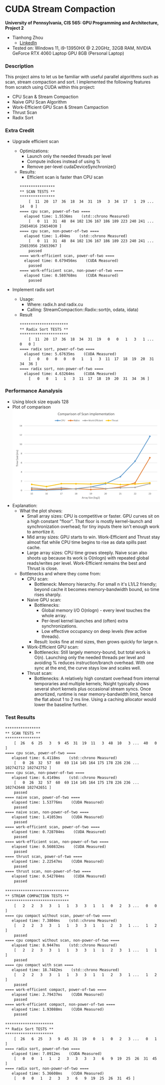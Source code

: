 CUDA Stream Compaction
======================

**University of Pennsylvania, CIS 565: GPU Programming and Architecture, Project 2**

* Tianhong Zhou
  * [LinkedIn](https://www.linkedin.com/in/tianhong-zhou-b559aa159/)
* Tested on: Windows 11, i9-13950HX @ 2.20GHz, 32GB RAM, NVIDIA GeForce RTX 4060 Laptop GPU 8GB (Personal Laptop)

### Description

This project aims to let us be familiar with useful parallel algorithms such as scan, stream compaction and sort. I implemented the following features from scratch using CUDA within this project:

- CPU Scan & Stream Compaction
- Naive GPU Scan Algorithm
- Work-Efficient GPU Scan & Stream Campaction
- Thrust Scan
- Radix Sort

### Extra Credit

- Upgrade efficient scan
  - Optimizations:
    - Launch only the needed threads per level
    - Compute indices instead of using %
    - Remove per-level cudaDeviceSynchronize()
  - Results:
    - Efficient scan is faster than CPU scan
    ```
    ****************
    ** SCAN TESTS **
    ****************
        [  11  20  17  36  18  34  31  19   3  34  17   1  29 ...  14   0 ]
    ==== cpu scan, power-of-two ====
      elapsed time: 1.5536ms    (std::chrono Measured)
        [   0  11  31  48  84 102 136 167 186 189 223 240 241 ... 25654016 25654030 ]
    ==== cpu scan, non-power-of-two ====
      elapsed time: 1.494ms    (std::chrono Measured)
        [   0  11  31  48  84 102 136 167 186 189 223 240 241 ... 25653956 25653967 ]
        passed
    ==== work-efficient scan, power-of-two ====
      elapsed time: 0.679456ms    (CUDA Measured)
        passed
    ==== work-efficient scan, non-power-of-two ====
      elapsed time: 0.580768ms    (CUDA Measured)
        passed
    ```

- Implement radix sort
  - Usage:
    - Where: radix.h and radix.cu
    - Calling: StreamCompaction::Radix::sort(n, odata, idata)
  - Result
    ```
    **********************
    ** Radix Sort TESTS **
    **********************
        [  11  20  17  36  18  34  31  19   0   0   1   3   1 ...   0   0 ]
    ==== radix sort, power-of-two ====
      elapsed time: 5.67635ms    (CUDA Measured)
        [   0   0   0   0   0   1   1   3  11  17  18  19  20  31  34  36 ]
    ==== radix sort, non-power-of-two ====
      elapsed time: 4.63264ms    (CUDA Measured)
        [   0   0   1   1   3  11  17  18  19  20  31  34  36 ]
    ```

### Performance Aanalysis
- Using block size equals 128
- Plot of comparison
![](img/plot.png)
- Explanation:
  - What the plot shows:
    - Small array sizes: CPU is competitive or faster. GPU curves sit on a high constant "floor". That floor is mostly kernel-launch and synchronization overhead; for tiny inputs there isn't enough work to amortize it.
    - Mid array sizes: GPU starts to win. Work-Efficient and Thrust stay almost flat while CPU time begins to rise as data spills past cache.
    - Large array sizes: CPU time grows steeply. Naive scan also shoots up because its work is O(nlogn) with repeated global reads/writes per level. Work-Efficient remains the best and Thrust is close.
  - Bottlenecks and where they come from:
    - CPU scan:
      - Bottleneck: Memory hierarchy. For small n it's L1/L2 friendly; beyond cache it becomes memory-bandwidth bound, so time rises sharply.
    - Naive GPU scan:
      - Bottlenecks:
        - Global memory I/O O(nlogn) - every level touches the whole array.
        - Per-level kernel launches and (often) extra synchronizations.
        - Low effective occupancy on deep levels (few active threads).
      - Result: looks fine at mid sizes, then grows quickly for large n.
    - Work-Efficient GPU scan:
      - Bottlenecks: Still largely memory-bound, but total work is O(n). Launching only the needed threads per level and avoiding % reduces instruction/branch overhead. With one sync at the end, the curve stays low and scales well.
    - Thrust scan:
      - Bottlenecks: A relatively high constant overhead from internal temporaries and multiple kernels; Nsight typically shows several short kernels plus occasional stream syncs. Once amortized, runtime is near memory-bandwidth limit, hence the flat about 1 to 2 ms line. Using a caching allocator would lower the baseline further.

### Test Results
```
****************
** SCAN TESTS **
****************
    [  26   6  25   3   9  45  31  19  11   3  48  10   3 ...  40   0 ]
==== cpu scan, power-of-two ====
   elapsed time: 6.4118ms    (std::chrono Measured)
    [   0  26  32  57  60  69 114 145 164 175 178 226 236 ... 102742712 102742752 ]
==== cpu scan, non-power-of-two ====
   elapsed time: 6.4149ms    (std::chrono Measured)
    [   0  26  32  57  60  69 114 145 164 175 178 226 236 ... 102742648 102742651 ]
    passed
==== naive scan, power-of-two ====
   elapsed time: 1.53776ms    (CUDA Measured)
    passed
==== naive scan, non-power-of-two ====
   elapsed time: 1.41053ms    (CUDA Measured)
    passed
==== work-efficient scan, power-of-two ====
   elapsed time: 0.728704ms    (CUDA Measured)
    passed
==== work-efficient scan, non-power-of-two ====
   elapsed time: 0.560832ms    (CUDA Measured)
    passed
==== thrust scan, power-of-two ====
   elapsed time: 2.22547ms    (CUDA Measured)
    passed
==== thrust scan, non-power-of-two ====
   elapsed time: 0.542784ms    (CUDA Measured)
    passed

*****************************
** STREAM COMPACTION TESTS **
*****************************
    [   2   2   3   3   1   1   3   3   1   1   0   2   3 ...   0   0 ]
==== cpu compact without scan, power-of-two ====
   elapsed time: 7.3804ms    (std::chrono Measured)
    [   2   2   3   3   1   1   3   3   1   1   2   3   1 ...   1   2 ]
    passed
==== cpu compact without scan, non-power-of-two ====
   elapsed time: 8.9447ms    (std::chrono Measured)
    [   2   2   3   3   1   1   3   3   1   1   2   3   1 ...   1   1 ]
    passed
==== cpu compact with scan ====
   elapsed time: 18.7482ms    (std::chrono Measured)
    [   2   2   3   3   1   1   3   3   1   1   2   3   1 ...   1   2 ]
    passed
==== work-efficient compact, power-of-two ====
   elapsed time: 2.79437ms    (CUDA Measured)
    passed
==== work-efficient compact, non-power-of-two ====
   elapsed time: 1.93088ms    (CUDA Measured)
    passed

**********************
** Radix Sort TESTS **
**********************
    [  26   6  25   3   9  45  31  19   0   1   0   2   3 ...   0   1 ]
==== radix sort, power-of-two ====
   elapsed time: 7.0912ms    (CUDA Measured)
    [   0   0   1   1   2   3   3   3   3   6   9  19  25  26  31  45 ]
==== radix sort, non-power-of-two ====
   elapsed time: 5.36608ms    (CUDA Measured)
    [   0   0   1   2   3   3   6   9  19  25  26  31  45 ]
```